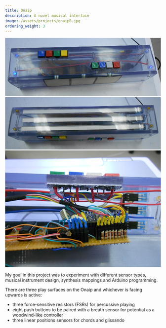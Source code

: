 ```yaml
---
title: Onaip
description: A novel musical interface
image: /assets/projects/onaipB.jpg
ordering_weight: 3
---
```


![Onaip picture showing push buttons](/assets/projects/onaipA.jpg)
![Onaip picture showing linear position sensors](/assets/projects/onaipC.jpg)
![Onaip picture showing wiring](/assets/projects/onaipB.jpg)

My goal in this project was to experiment with different sensor types, musical instrument design, synthesis mappings and Arduino programming.

There are three play surfaces on the Onaip and whichever is facing upwards is active:

- three force-sensitive resistors (FSRs) for percussive playing
- eight push buttons to be paired with a breath sensor for potential as a woodwind-like controller
- three linear positions sensors for chords and glissando